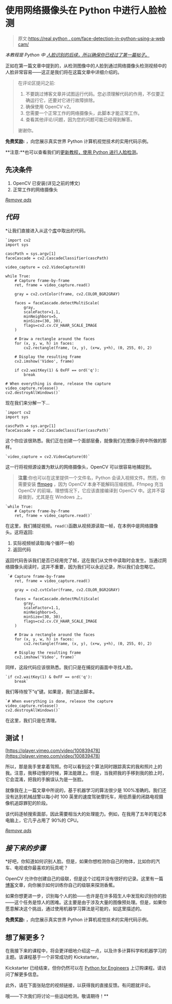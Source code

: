 # 使用网络摄像头在 Python 中进行人脸检测

> 原文:[https://real python . com/face-detection-in-python-using-a-web cam/](https://realpython.com/face-detection-in-python-using-a-webcam/)

*本教程是 Python* *中* *[人脸识别的后续，所以确保你已经过了第一篇帖子。](https://realpython.com/face-recognition-with-python/)*

正如在第一篇文章中提到的，从检测图像中的人脸到通过网络摄像头检测视频中的人脸非常容易——这正是我们将在这篇文章中详细介绍的。

> 在评论区提问之前:
> 
> 1.  不要跳过博客文章并试图运行代码。您必须理解代码的作用，不仅要正确运行它，还要对它进行故障排除。
> 2.  确保使用 OpenCV v2。
> 3.  您需要一个正常工作的网络摄像头，此脚本才能正常工作。
> 4.  查看其他评论/问题，因为您的问题可能已经得到解答。
> 
> 谢谢你。

**免费奖励:** ，向您展示真实世界 Python 计算机视觉技术的实用代码示例。

**注意:**也可以查看我们的[更新教程，使用 Python 进行人脸检测](https://realpython.com/traditional-face-detection-python/)。

## 先决条件

1.  OpenCV 已安装(详见之前的博文)
2.  正常工作的网络摄像头

[*Remove ads*](/account/join/)

## *代码*

 *让我们直接进入从这个[库](https://github.com/shantnu/Webcam-Face-Detect)中取出的代码。

```
`import cv2
import sys

cascPath = sys.argv[1]
faceCascade = cv2.CascadeClassifier(cascPath)

video_capture = cv2.VideoCapture(0)

while True:
    # Capture frame-by-frame
    ret, frame = video_capture.read()

    gray = cv2.cvtColor(frame, cv2.COLOR_BGR2GRAY)

    faces = faceCascade.detectMultiScale(
        gray,
        scaleFactor=1.1,
        minNeighbors=5,
        minSize=(30, 30),
        flags=cv2.cv.CV_HAAR_SCALE_IMAGE
    )

    # Draw a rectangle around the faces
    for (x, y, w, h) in faces:
        cv2.rectangle(frame, (x, y), (x+w, y+h), (0, 255, 0), 2)

    # Display the resulting frame
    cv2.imshow('Video', frame)

    if cv2.waitKey(1) & 0xFF == ord('q'):
        break

# When everything is done, release the capture
video_capture.release()
cv2.destroyAllWindows()` 
```

现在我们来分解一下…

```
`import cv2
import sys

cascPath = sys.argv[1]
faceCascade = cv2.CascadeClassifier(cascPath)` 
```

这个你应该很熟悉。我们正在创建一个面部层叠，就像我们在图像示例中所做的那样。

```
`video_capture = cv2.VideoCapture(0)` 
```

这一行将视频源设置为默认的网络摄像头，OpenCV 可以很容易地捕捉到。

> **注意**:你也可以在这里提供一个文件名，Python 会读入视频文件。然而，你需要安装 [ffmpeg](https://www.ffmpeg.org/) ，因为 OpenCV 本身不能解码压缩视频。Ffmpeg 充当 OpenCV 的前端，理想情况下，它应该直接编译到 OpenCV 中。这并不容易做到，尤其是在 Windows 上。

```
`while True:
    # Capture frame-by-frame
    ret, frame = video_capture.read()` 
```

在这里，我们捕捉视频。`read()`函数从视频源读取一帧，在本例中是网络摄像头。这将返回:

1.  实际视频帧读取(每个循环一帧)
2.  返回代码

返回代码告诉我们是否已经用完了帧，这在我们从文件中读取时会发生。当通过网络摄像头阅读时，这并不重要，因为我们可以永远记录，所以我们会忽略它。

```
 `# Capture frame-by-frame
    ret, frame = video_capture.read()

    gray = cv2.cvtColor(frame, cv2.COLOR_BGR2GRAY)

    faces = faceCascade.detectMultiScale(
        gray,
        scaleFactor=1.1,
        minNeighbors=5,
        minSize=(30, 30),
        flags=cv2.cv.CV_HAAR_SCALE_IMAGE
    )

    # Draw a rectangle around the faces
    for (x, y, w, h) in faces:
        cv2.rectangle(frame, (x, y), (x+w, y+h), (0, 255, 0), 2)

    # Display the resulting frame
    cv2.imshow('Video', frame)` 
```

同样，这段代码应该很熟悉。我们只是在捕捉的画面中寻找人脸。

```
`if cv2.waitKey(1) & 0xFF == ord('q'):
    break` 
```

我们等待按下“q”键。如果是，我们退出脚本。

```
`# When everything is done, release the capture
video_capture.release()
cv2.destroyAllWindows()` 
```

在这里，我们只是在清理。

## 测试！

[https://player.vimeo.com/video/100839478](https://player.vimeo.com/video/100839478)

所以，那是我手里拿着驾照。你可以看到这个算法同时跟踪真实的我和照片上的我。注意，我移动慢的时候，算法能跟上。但是，当我把我的手移到我的脸上时，它会混淆，把我的手腕误认为是一张脸。

就像我在上一篇文章中所说的，基于机器学习的算法很少是 100%准确的。我们还没有达到机械战警以每小时 100 英里的速度驾驶摩托车，用低质量的闭路电视摄像机追踪罪犯的阶段。

该代码逐帧搜索面部，因此需要相当大的处理能力。例如，在我用了五年的笔记本电脑上，它几乎占用了 90%的 CPU。

[*Remove ads*](/account/join/)

## *接下来的步骤*

 *好吧，你知道如何识别人脸。但是，如果你想检测你自己的物体，比如你的汽车、电视或你最喜欢的玩具呢？

OpenCV 允许你创建自己的级联，但是这个过程并没有很好的记录。这里有一篇[博客](http://coding-robin.de/2013/07/22/train-your-own-opencv-haar-classifier.html)文章，向你展示如何训练你自己的级联来探测香蕉。

如果你想更进一步，识别每个人的脸——也许是在许多陌生人中发现和识别你的脸——这个任务是惊人的困难。这主要是由于涉及大量的图像预处理。但是，如果你愿意解决这个挑战，通过使用机器学习算法是可能的，如这里描述的。

**免费奖励:** ，向您展示真实世界 Python 计算机视觉技术的实用代码示例。

## 想了解更多？

在我接下来的课程中，将会更详细地介绍这一点，以及许多计算科学和机器学习的主题。该课程基于一个非常成功的 Kickstarter。

Kickstarter 已经结束，但你仍然可以在 [Python for Engineers](http://pythonforengineers.com/) 上订购课程。请访问了解更多信息。

此外，请在下面张贴您的视频链接，以获得我的直接反馈。有问题就评论。

哦——下次我们将讨论一些运动检测。敬请期待！**